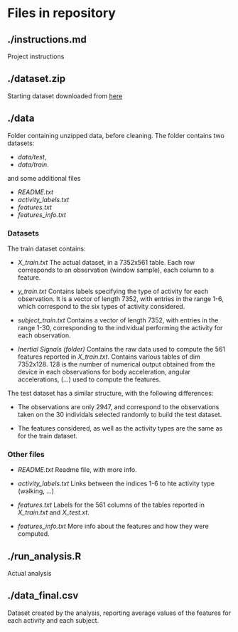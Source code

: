 # Files in repository

## ./instructions.md

Project instructions

## ./dataset.zip
Starting dataset downloaded from [here](https://d396qusza40orc.cloudfront.net/getdata%2Fprojectfiles%2FUCI%20HAR%20Dataset.zip)

## ./data

Folder containing unzipped data, before cleaning. The folder contains two datasets:

* *data/test*,
* *data/train*.

and some additional files

* *README.txt*
* *activity_labels.txt*
* *features.txt*
* *features_info.txt*

### Datasets

The train dataset contains:

* *X_train.txt*
The actual dataset, in a 7352x561 table. Each row corresponds to an observation (window sample), each column to a feature.

* *y_train.txt*
Contains labels specifying the type of activity for each observation. It is a vector of length 7352, with entries in the range 1-6, which correspond to the six types of activity considered.

* *subject_train.txt*
Contains a vector of length 7352, with entries in the range 1-30, corresponding to the individual performing the activity for each observation.

* *Inertial Signals (folder)*
Contains the raw data used to compute the 561 features reported in *X_train.txt*. Contains various tables of dim 7352x128. 128 is the number of numerical output obtained from the device in each observations for body acceleration, angular accelerations, (...) used to compute the features. 

The test dataset has a similar structure, with the following differences:

* The observations are only 2947, and correspond to the observations taken on the 30 individals selected randomly to build the test dataset.

* The features considered, as well as the activity types are the same as for the train dataset.

### Other files

* *README.txt*
Readme file, with more info.

* *activity_labels.txt*
Links between the indices 1-6 to hte activity type (walking, ...)

* *features.txt*
Labels for the 561 columns of the tables reported in *X_train.txt* and *X_test.xt*.

* *features_info.txt*
More info about the features and how they were computed.

## ./run_analysis.R

Actual analysis

## ./data_final.csv

Dataset created by the analysis, reporting average values of the features for each activity and each subject.